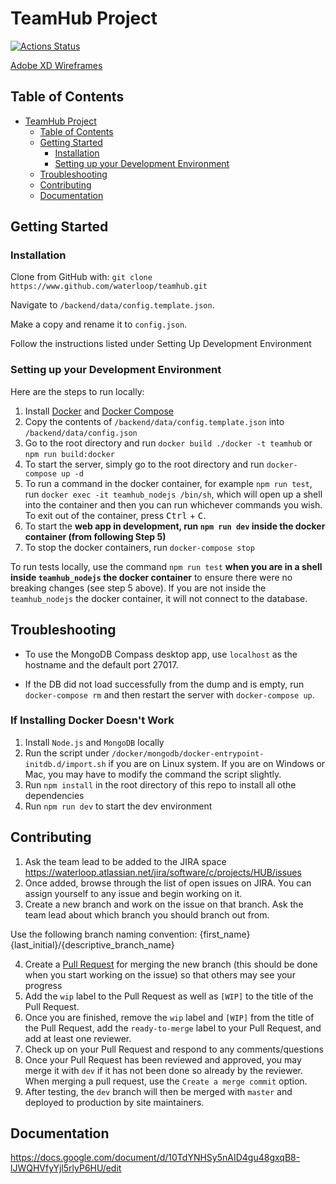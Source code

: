 # TeamHub Project

[![Actions Status](https://github.com/waterloop/teamhub/workflows/CI/badge.svg)](https://github.com/waterloop/teamhub/actions)

[Adobe XD Wireframes](https://docs.google.com/document/d/1yDFDckhPNuz4jlZWigfjXOWjwTWLsb8ll4V4M-vw15E/edit)

## Table of Contents

- [TeamHub Project](#teamhub-project)
  - [Table of Contents](#table-of-contents)
  - [Getting Started](#getting-started)
    - [Installation](#installation)
    - [Setting up your Development Environment](#setting-up-your-development-environment)
  - [Troubleshooting](#troubleshooting)
  - [Contributing](#contributing)
  - [Documentation](#documentation)

## Getting Started

### Installation

Clone from GitHub with:
```git clone https://www.github.com/waterloop/teamhub.git```

Navigate to `/backend/data/config.template.json`.

Make a copy and rename it to `config.json`.

Follow the instructions listed under Setting Up Development Environment

### Setting up your Development Environment

Here are the steps to run locally:

1. Install [Docker](https://docs.docker.com/install/) and [Docker Compose](https://docs.docker.com/compose/install/)
2. Copy the contents of `/backend/data/config.template.json` into `/backend/data/config.json`
3. Go to the root directory and run `docker build ./docker -t teamhub` or `npm run build:docker`
4. To start the server, simply go to the root directory and run `docker-compose up -d`
5. To run a command in the docker container, for example `npm run test`, run `docker exec -it teamhub_nodejs /bin/sh`, which will open up a shell into the container and then you can run whichever commands you wish. To exit out of the container, press <kbd>Ctrl</kbd> + <kbd>C</kbd>.
6. To start the **web app in development, run `npm run dev` inside the docker container (from following Step 5)**
7. To stop the docker containers, run `docker-compose stop`

To run tests locally, use the command `npm run test` **when you are in a shell inside `teamhub_nodejs` the docker container** to ensure there were no breaking changes (see step 5 above). If you are not inside the `teamhub_nodejs` the docker container, it will not connect to the database.

## Troubleshooting

- To use the MongoDB Compass desktop app, use `localhost` as the hostname and the default port 27017.

- If the DB did not load successfully from the dump and is empty, run `docker-compose rm` and then restart the server with `docker-compose up`.

### If Installing Docker Doesn't Work
1. Install `Node.js` and `MongoDB` locally
2. Run the script under `/docker/mongodb/docker-entrypoint-initdb.d/import.sh` if you are on Linux system. If you are on Windows or Mac, you may have to modify the command the script slightly.
3. Run `npm install` in the root directory of this repo to install all othe dependencies
4. Run `npm run dev` to start the dev environment

## Contributing
1. Ask the team lead to be added to the JIRA space
https://waterloop.atlassian.net/jira/software/c/projects/HUB/issues
2. Once added, browse through the list of open issues on JIRA. You can assign yourself to any issue and begin working on it.
3. Create a new branch and work on the issue on that branch. Ask the team lead about which branch you should branch out from.

Use the following branch naming convention:
{first_name}{last_initial}/{descriptive_branch_name}

4. Create a [Pull Request](https://github.com/waterloop/teamhub/pulls) for merging the new branch (this should be done when you start working on the issue) so that others may see your progress
5. Add the `wip` label to the Pull Request as well as `[WIP]` to the title of the Pull Request.
6. Once you are finished, remove the `wip` label and `[WIP]` from the title of the Pull Request, add the `ready-to-merge` label to your Pull Request, and add at least one reviewer.
7. Check up on your Pull Request and respond to any comments/questions
8. Once your Pull Request has been reviewed and approved, you may merge it with `dev` if it has not been done so already by the reviewer. When merging a pull request, use the `Create a merge commit` option.
9. After testing, the `dev` branch will then be merged with `master` and deployed to production by site maintainers.

## Documentation

https://docs.google.com/document/d/10TdYNHSy5nAID4gu48gxqB8-lJWQHVfyYjl5rlyP6HU/edit